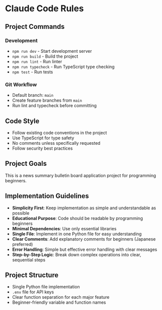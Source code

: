 # Claude Code Rules

## Project Commands

### Development
- `npm run dev` - Start development server
- `npm run build` - Build the project
- `npm run lint` - Run linter
- `npm run typecheck` - Run TypeScript type checking
- `npm test` - Run tests

### Git Workflow
- Default branch: `main`
- Create feature branches from `main`
- Run lint and typecheck before committing

## Code Style
- Follow existing code conventions in the project
- Use TypeScript for type safety
- No comments unless specifically requested
- Follow security best practices

## Project Goals
This is a news summary bulletin board application project for programming beginners.

## Implementation Guidelines
- **Simplicity First**: Keep implementation as simple and understandable as possible
- **Educational Purpose**: Code should be readable by programming beginners
- **Minimal Dependencies**: Use only essential libraries
- **Single File**: Implement in one Python file for easy understanding
- **Clear Comments**: Add explanatory comments for beginners (Japanese preferred)
- **Error Handling**: Simple but effective error handling with clear messages
- **Step-by-Step Logic**: Break down complex operations into clear, sequential steps

## Project Structure
- Single Python file implementation
- `.env` file for API keys
- Clear function separation for each major feature
- Beginner-friendly variable and function names
